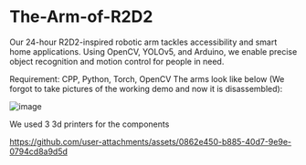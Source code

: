 # The-Arm-of-R2D2

Our 24-hour R2D2-inspired robotic arm tackles accessibility and smart home applications. Using OpenCV, YOLOv5, and Arduino, we enable precise object recognition and motion control for people in need.

Requirement: CPP, Python, Torch, OpenCV
The arms look like below (We forgot to take pictures of the working demo and now it is disassembled):

![image](https://github.com/user-attachments/assets/c9d72659-3813-4604-a358-67c0169874b7)

We used 3 3d printers for the components

https://github.com/user-attachments/assets/0862e450-b885-40d7-9e9e-0794cd8a9d5d

